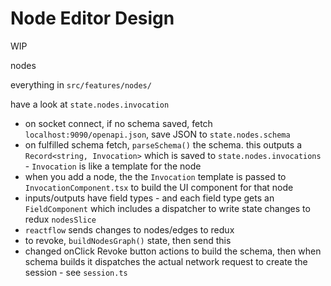 # Node Editor Design

WIP

nodes

everything in `src/features/nodes/`

have a look at `state.nodes.invocation`

- on socket connect, if no schema saved, fetch `localhost:9090/openapi.json`, save JSON to `state.nodes.schema`
- on fulfilled schema fetch, `parseSchema()` the schema. this outputs a `Record<string, Invocation>` which is saved to `state.nodes.invocations` - `Invocation` is like a template for the node
- when you add a node, the the `Invocation` template is passed to `InvocationComponent.tsx` to build the UI component for that node
- inputs/outputs have field types - and each field type gets an `FieldComponent` which includes a dispatcher to write state changes to redux `nodesSlice`
- `reactflow` sends changes to nodes/edges to redux
- to revoke, `buildNodesGraph()` state, then send this
- changed onClick Revoke button actions to build the schema, then when schema builds it dispatches the actual network request to create the session - see `session.ts`
